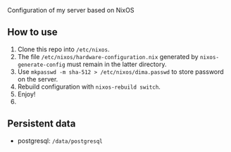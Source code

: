 Configuration of my server based on NixOS

## How to use

1. Clone this repo into `/etc/nixos`.
2. The file `/etc/nixos/hardware-configuration.nix` generated by `nixos-generate-config` must remain in the latter directory.
3. Use `mkpasswd -m sha-512 > /etc/nixos/dima.passwd` to store password on the server.
4. Rebuild configuration with `nixos-rebuild switch`.
5. Enjoy!
6. 

## Persistent data

* postgresql: `/data/postgresql`
